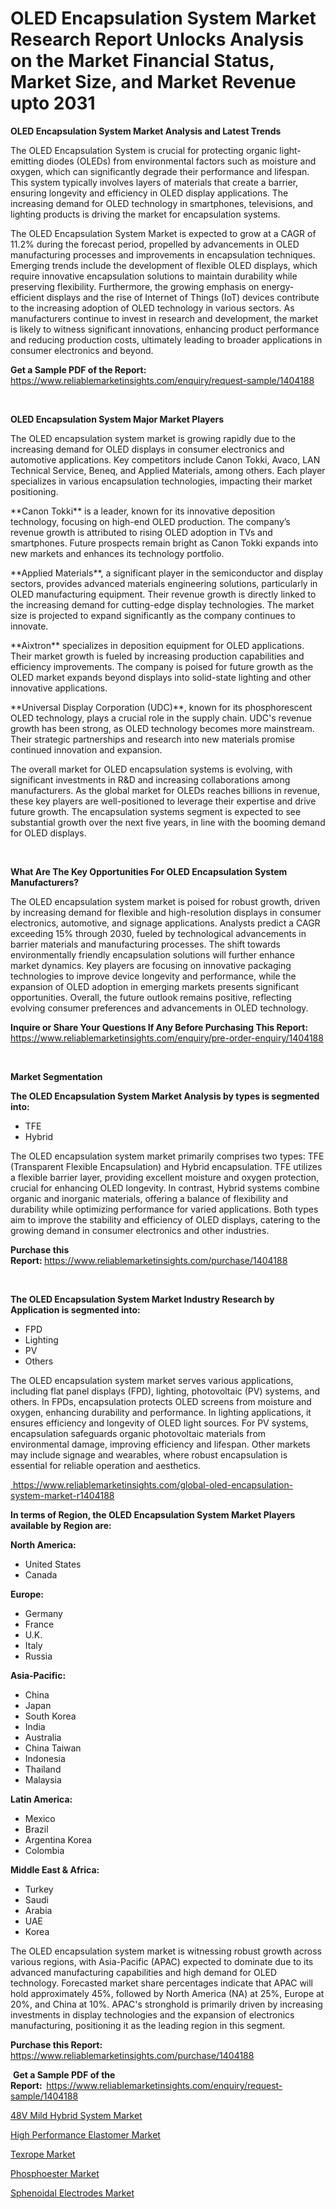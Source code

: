 <p><h1>OLED Encapsulation System Market Research Report Unlocks Analysis on the Market Financial Status, Market Size, and Market Revenue upto 2031</h1></p><p><strong>OLED Encapsulation System Market Analysis and Latest Trends</strong></p>
<p><p>The OLED Encapsulation System is crucial for protecting organic light-emitting diodes (OLEDs) from environmental factors such as moisture and oxygen, which can significantly degrade their performance and lifespan. This system typically involves layers of materials that create a barrier, ensuring longevity and efficiency in OLED display applications. The increasing demand for OLED technology in smartphones, televisions, and lighting products is driving the market for encapsulation systems.</p><p>The OLED Encapsulation System Market is expected to grow at a CAGR of 11.2% during the forecast period, propelled by advancements in OLED manufacturing processes and improvements in encapsulation techniques. Emerging trends include the development of flexible OLED displays, which require innovative encapsulation solutions to maintain durability while preserving flexibility. Furthermore, the growing emphasis on energy-efficient displays and the rise of Internet of Things (IoT) devices contribute to the increasing adoption of OLED technology in various sectors. As manufacturers continue to invest in research and development, the market is likely to witness significant innovations, enhancing product performance and reducing production costs, ultimately leading to broader applications in consumer electronics and beyond.</p></p>
<p><strong>Get a Sample PDF of the Report:&nbsp;</strong> <a href="https://www.reliablemarketinsights.com/enquiry/request-sample/1404188?utm_campaign=1775&utm_medium=2&utm_source=Github&utm_content=ia&utm_term=30102024&utm_id=oled-encapsulation-system">https://www.reliablemarketinsights.com/enquiry/request-sample/1404188</a></p>
<p>&nbsp;</p>
<p><strong>OLED Encapsulation System Major Market Players</strong></p>
<p><p>The OLED encapsulation system market is growing rapidly due to the increasing demand for OLED displays in consumer electronics and automotive applications. Key competitors include Canon Tokki, Avaco, LAN Technical Service, Beneq, and Applied Materials, among others. Each player specializes in various encapsulation technologies, impacting their market positioning.</p><p>**Canon Tokki** is a leader, known for its innovative deposition technology, focusing on high-end OLED production. The company’s revenue growth is attributed to rising OLED adoption in TVs and smartphones. Future prospects remain bright as Canon Tokki expands into new markets and enhances its technology portfolio.</p><p>**Applied Materials**, a significant player in the semiconductor and display sectors, provides advanced materials engineering solutions, particularly in OLED manufacturing equipment. Their revenue growth is directly linked to the increasing demand for cutting-edge display technologies. The market size is projected to expand significantly as the company continues to innovate.</p><p>**Aixtron** specializes in deposition equipment for OLED applications. Their market growth is fueled by increasing production capabilities and efficiency improvements. The company is poised for future growth as the OLED market expands beyond displays into solid-state lighting and other innovative applications.</p><p>**Universal Display Corporation (UDC)**, known for its phosphorescent OLED technology, plays a crucial role in the supply chain. UDC's revenue growth has been strong, as OLED technology becomes more mainstream. Their strategic partnerships and research into new materials promise continued innovation and expansion.</p><p>The overall market for OLED encapsulation systems is evolving, with significant investments in R&D and increasing collaborations among manufacturers. As the global market for OLEDs reaches billions in revenue, these key players are well-positioned to leverage their expertise and drive future growth. The encapsulation systems segment is expected to see substantial growth over the next five years, in line with the booming demand for OLED displays.</p></p>
<p>&nbsp;</p>
<p><strong>What Are The Key Opportunities For OLED Encapsulation System Manufacturers?</strong></p>
<p><p>The OLED encapsulation system market is poised for robust growth, driven by increasing demand for flexible and high-resolution displays in consumer electronics, automotive, and signage applications. Analysts predict a CAGR exceeding 15% through 2030, fueled by technological advancements in barrier materials and manufacturing processes. The shift towards environmentally friendly encapsulation solutions will further enhance market dynamics. Key players are focusing on innovative packaging technologies to improve device longevity and performance, while the expansion of OLED adoption in emerging markets presents significant opportunities. Overall, the future outlook remains positive, reflecting evolving consumer preferences and advancements in OLED technology.</p></p>
<p><strong>Inquire or Share Your Questions If Any Before Purchasing This Report:</strong> <a href="https://www.reliablemarketinsights.com/enquiry/pre-order-enquiry/1404188?utm_campaign=1775&utm_medium=2&utm_source=Github&utm_content=ia&utm_term=30102024&utm_id=oled-encapsulation-system">https://www.reliablemarketinsights.com/enquiry/pre-order-enquiry/1404188</a></p>
<p>&nbsp;</p>
<p><strong>Market Segmentation</strong></p>
<p><strong>The OLED Encapsulation System Market Analysis by types is segmented into:</strong></p>
<p><ul><li>TFE</li><li>Hybrid</li></ul></p>
<p><p>The OLED encapsulation system market primarily comprises two types: TFE (Transparent Flexible Encapsulation) and Hybrid encapsulation. TFE utilizes a flexible barrier layer, providing excellent moisture and oxygen protection, crucial for enhancing OLED longevity. In contrast, Hybrid systems combine organic and inorganic materials, offering a balance of flexibility and durability while optimizing performance for varied applications. Both types aim to improve the stability and efficiency of OLED displays, catering to the growing demand in consumer electronics and other industries.</p></p>
<p><strong>Purchase this Report:&nbsp;</strong><a href="https://www.reliablemarketinsights.com/purchase/1404188?utm_campaign=1775&utm_medium=2&utm_source=Github&utm_content=ia&utm_term=30102024&utm_id=oled-encapsulation-system">https://www.reliablemarketinsights.com/purchase/1404188</a></p>
<p>&nbsp;</p>
<p><strong>The OLED Encapsulation System Market Industry Research by Application is segmented into:</strong></p>
<p><ul><li>FPD</li><li>Lighting</li><li>PV</li><li>Others</li></ul></p>
<p><p>The OLED encapsulation system market serves various applications, including flat panel displays (FPD), lighting, photovoltaic (PV) systems, and others. In FPDs, encapsulation protects OLED screens from moisture and oxygen, enhancing durability and performance. In lighting applications, it ensures efficiency and longevity of OLED light sources. For PV systems, encapsulation safeguards organic photovoltaic materials from environmental damage, improving efficiency and lifespan. Other markets may include signage and wearables, where robust encapsulation is essential for reliable operation and aesthetics.</p></p>
<p><a href="https://www.reliablemarketinsights.com/global-oled-encapsulation-system-market-r1404188?utm_campaign=1775&utm_medium=2&utm_source=Github&utm_content=ia&utm_term=30102024&utm_id=oled-encapsulation-system">&nbsp;https://www.reliablemarketinsights.com/global-oled-encapsulation-system-market-r1404188</a></p>
<p><strong>In terms of Region, the OLED Encapsulation System Market Players available by Region are:</strong></p>
<p>
    <p> <strong> North America: </strong>
        <ul>
            <li>United States</li>
            <li>Canada</li>
        </ul>
        </p> 
    <p> <strong> Europe: </strong>
        <ul>
            <li>Germany</li>
            <li>France</li>
            <li>U.K.</li>
            <li>Italy</li>
            <li>Russia</li>
        </ul>
        </p> 
    <p> <strong> Asia-Pacific: </strong>
        <ul>
            <li>China</li>
            <li>Japan</li>
            <li>South Korea</li>
            <li>India</li>
            <li>Australia</li>
            <li>China Taiwan</li>
            <li>Indonesia</li>
            <li>Thailand</li>
            <li>Malaysia</li>
        </ul>
        </p> 
    <p> <strong> Latin America: </strong>
        <ul>
            <li>Mexico</li>
            <li>Brazil</li>
            <li>Argentina Korea</li>
            <li>Colombia</li>
        </ul>
        </p> 
    <p> <strong> Middle East & Africa: </strong>
        <ul>
            <li>Turkey</li>
            <li>Saudi</li>
            <li>Arabia</li>
            <li>UAE</li>
            <li>Korea</li>
        </ul>
    </p>
    </p>
<p><p>The OLED encapsulation system market is witnessing robust growth across various regions, with Asia-Pacific (APAC) expected to dominate due to its advanced manufacturing capabilities and high demand for OLED technology. Forecasted market share percentages indicate that APAC will hold approximately 45%, followed by North America (NA) at 25%, Europe at 20%, and China at 10%. APAC's stronghold is primarily driven by increasing investments in display technologies and the expansion of electronics manufacturing, positioning it as the leading region in this segment.</p></p>
<p><strong>Purchase this Report: </strong><a href="https://www.reliablemarketinsights.com/purchase/1404188?utm_campaign=1775&utm_medium=2&utm_source=Github&utm_content=ia&utm_term=30102024&utm_id=oled-encapsulation-system">https://www.reliablemarketinsights.com/purchase/1404188</a></p>
<p>&nbsp;<strong>Get a Sample PDF of the Report:&nbsp;&nbsp;</strong><a href="https://www.reliablemarketinsights.com/enquiry/request-sample/1404188?utm_campaign=1775&utm_medium=2&utm_source=Github&utm_content=ia&utm_term=30102024&utm_id=oled-encapsulation-system">https://www.reliablemarketinsights.com/enquiry/request-sample/1404188</a></p>
<p><strong></strong></p>
<p><p><a href="https://github.com/sumonsky0m/Market-Research-Report-List-1/blob/main/48v-mild-hybrid-system-market.md?utm_campaign=1775&utm_medium=2&utm_source=Github&utm_content=ia&utm_term=30102024&utm_id=oled-encapsulation-system">48V Mild Hybrid System Market</a></p><p><a href="https://www.linkedin.com/pulse/comprehensive-high-performance-elastomer-market-report-ejmbc?utm_campaign=1775&utm_medium=2&utm_source=Github&utm_content=ia&utm_term=30102024&utm_id=oled-encapsulation-system">High Performance Elastomer Market</a></p><p><a href="https://www.linkedin.com/pulse/disruption-innovation-texrope-industry-market-analysis-bjysc?utm_campaign=1775&utm_medium=2&utm_source=Github&utm_content=ia&utm_term=30102024&utm_id=oled-encapsulation-system">Texrope Market</a></p><p><a href="https://www.linkedin.com/pulse/phosphoester-market-size-type-product-global-industry-9lzic?utm_campaign=1775&utm_medium=2&utm_source=Github&utm_content=ia&utm_term=30102024&utm_id=oled-encapsulation-system">Phosphoester Market</a></p><p><a href="https://www.linkedin.com/pulse/evolution-sphenoidal-electrodes-market-key-shifts-from-2024-ft1pc?utm_campaign=1775&utm_medium=2&utm_source=Github&utm_content=ia&utm_term=30102024&utm_id=oled-encapsulation-system">Sphenoidal Electrodes Market</a></p></p>